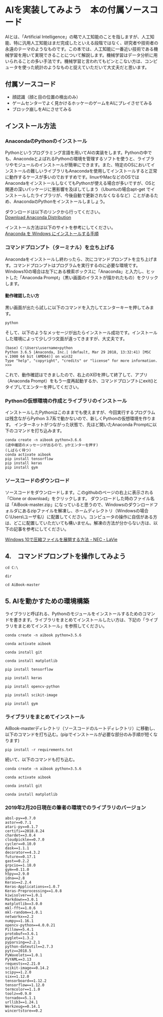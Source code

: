 # AIを実装してみよう　本の付属ソースコード

AIとは、「Artificial Intelligence」の略で人工知能のことを指しますが、人工知能、特に汎用人工知能はまだ完成したといえる段階ではなく、研究者や技術者の永遠のテーマのようなものです。この本では、人工知能に一番近い技術である機械学習を用いて実現できることについて解説します。機械学習はデータ分析に用いられることの多い手法です。機械学習と言われてもピンとこない方は、コンピュータを使った統計のようなものと捉えていただいて大丈夫だと思います。

## 付属ソースコード
- 顔認識（顔と目の位置の検出のみ）
- ゲームセンターでよく見かけるホッケーのゲームをAIにプレイさせてみる
- ブロック崩しをAIにさせてみる

## インストール方法

### AnacondaのPythonのインストール
Pythonというプログラミング言語を用いてAIの実装をします。Pythonの中でも、AnacondaとよばれるPythonの環境を管理するソフトを使うと、ライブラリやモジュールのインストールが簡単にできます。また、特定のOSにおいてインストールの難しいライブラリもAnacondaを使用してインストールすると正常に動作するケースが多いのでおすすめです。linuxやMacなどのOSではAnacondaをインストールしなくてもPythonが使える場合が多いですが、OSと関連の深いパッケージに悪影響を及ぼしてしまう（Ubuntuの場合apt-get でインストールしたライブラリが、今後自動で更新されなくなるなど）ことがあるため、AnacondaのPythonをインストールしましょう。<br>

ダウンロードは以下のリンクから行ってください。<br>
<a href="https://www.anaconda.com/download/">Download Anaconda Distribution</a><br>

インストール方法は以下のサイトを参考にしてください。<br>
<a href="https://weblabo.oscasierra.net/python-anaconda-install-windows/">Anaconda を Windows にインストールする手順</a><br>

### コマンドプロンプト（ターミナル）を立ち上げる
Anacondaをインストールし終わったら、次にコマンドプロンプトを立ち上げます。コマンドプロンプトはプログラムを実行するのに必要な環境です。
Windows10の場合は左下にある検索ボックスに「Anaconda」と入力し、ヒットした「Anaconda Prompt」（黒い画面のイラストが描かれたもの）をクリックします。
#### 動作確認したい方
黒い画面が出たら試しに以下のコマンドを入力してエンターキーを押してみます。

```
python
```
そして、以下のようなメッセージが出たらインストール成功です。インストールした環境によって少しづつ文面が違ってきますが、大丈夫です。
```
(base) C:\Users\username>python
Python 3.6.5 |Anaconda, Inc.| (default, Mar 29 2018, 13:32:41) [MSC v.1900 64 bit (AMD64)] on win32
Type "help", "copyright", "credits" or "license" for more information.                                                  >>>  
```

これで、動作確認はできましたので、右上のX印を押して終了して、アプリ（Anaconda Prompt）をもう一度再起動するか、コマンドプロンプトにexit()とタイプしてエンターを押してください。


### Pythonの仮想環境の作成とライブラリのインストール
インストールしたPythonはこのままでも使えますが、今回実行するプログラムは残念ながらPython 3.7系で動かないので、新しくPythonの仮想環境を作ります。
インターネットがつながった状態で、先ほど開いたAnaconda Promptに以下のコマンドを打ち込みます。
```
conda create -n aibook python=3.6.6
(途中確認のメッセージが出るので、yかエンターを押す)
(しばらく待つ)
conda activate aibook
pip install tensorflow
pip install keras
pip install gym
```

### ソースコードのダウンロード
ソースコードをダウンロードします。このgithubのページの右上に表示される「Clone or download」をクリックします。
ダウンロードした時のファイル名は「AiBook-master.zip」になっていると思うので、Windowsのダウンロードフォルダにあるzipファイルを解凍し、ホームディレクトリ（Windowsの場合　C:\Users\ユーザ名\）に配置してください。コンピュータの操作に自信がある方は、どこに配置していただいても構いません。解凍の方法が分からない方は、以下の記事を参考にしてください。

<a href="https://121ware.com/qasearch/1007/app/servlet/relatedqa?QID=018844">Windows 10で圧縮ファイルを展開する方法 - NEC・LaVie</a>



## 4.　コマンドプロンプトを操作してみよう
```
cd C:\
```
```
dir
```
```
cd AiBook-master
```
## 5. AIを動かすための環境構築

ライブラリと呼ばれる、Pythonのモジュールをインストールするためのコマンドを書きます。ライブラリをまとめてインストールしたい方は、下記の「ライブラリをまとめてインストール」を参照してください。
```
conda create -n aibook python=3.5.6
```
```
conda activate aibook
```
```
conda install git
```
```
conda install matplotlib
```
```
pip install tensorflow
```
```
pip install keras
```
```
pip install opencv-python
```
```
pip install scikit-image
```
```
pip install gym
```
### ライブラリをまとめてインストール

AiBook-masterディレクトリ（ソースコードのルートディレクトリ）に移動し、以下のコマンドを打ち込む。(pipでインストールが必要な部分のみ手順が短くなります)
```
pip install -r requirements.txt
```
続いて、以下のコマンドも打ち込む。
```
conda create -n aibook python=3.5.6
```
```
conda activate aibook
```
```
conda install git
```
```
conda install matplotlib
```
### 2019年2月20日現在の筆者の環境でのライブラリのバージョン
```
absl-py==0.7.0
astor==0.7.1
atari-py==0.1.7
certifi==2018.8.24
chardet==3.0.4
cloudpickle==0.7.0
cycler==0.10.0
dask==1.1.1
decorator==4.3.2
future==0.17.1
gast==0.2.2
grpcio==1.18.0
gym==0.11.0
h5py==2.9.0
idna==2.8
Keras==2.2.4
Keras-Applications==1.0.7
Keras-Preprocessing==1.0.8
kiwisolver==1.0.1
Markdown==3.0.1
matplotlib==3.0.0
mkl-fft==1.0.6
mkl-random==1.0.1
networkx==2.2
numpy==1.16.1
opencv-python==4.0.0.21
Pillow==5.4.1
protobuf==3.6.1
pyglet==1.3.2
pyparsing==2.2.1
python-dateutil==2.7.3
pytz==2018.5
PyWavelets==1.0.1
PyYAML==3.13
requests==2.21.0
scikit-image==0.14.2
scipy==1.2.0
six==1.12.0
tensorboard==1.12.2
tensorflow==1.12.0
termcolor==1.1.0
toolz==0.9.0
tornado==5.1.1
urllib3==1.24.1
Werkzeug==0.14.1
wincertstore==0.2
```
